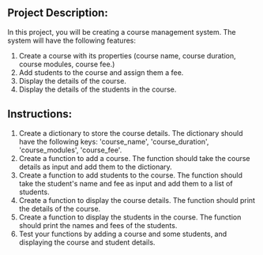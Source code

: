 ## Project Description:

In this project, you will be creating a course management system. The system will have the following features:

1.  Create a course with its properties (course name, course duration, course modules, course fee.)
2.  Add students to the course and assign them a fee.
3.  Display the details of the course.
4.  Display the details of the students in the course.

## Instructions:
1.  Create a dictionary to store the course details. The dictionary should have the following keys: 'course_name', 'course_duration', 'course_modules', 'course_fee'.
2.  Create a function to add a course. The function should take the course details as input and add them to the dictionary.
3.  Create a function to add students to the course. The function should take the student's name and fee as input and add them to a list of students.
4.  Create a function to display the course details. The function should print the details of the course.
5.  Create a function to display the students in the course. The function should print the names and fees of the students.
6.  Test your functions by adding a course and some students, and displaying the course and student details.